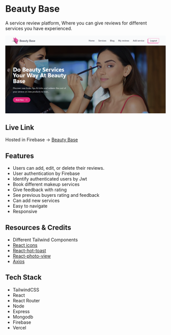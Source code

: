 # Beauty Base

A service review platform, Where you can give reviews for different services you have experienced.

<img src="./src/assets/Home.png" alt="Home - Beauty base">

## Live Link

Hosted in Firebase -> [Beauty Base](https://beauty-base7.web.app/)

## Features

- Users can add, edit, or delete their reviews.
- User authentication by Firebase
- Identify authenticated users by Jwt
- Book different makeup services
- Give feedback with rating
- See previous buyers rating and feedback
- Can add new services
- Easy to navigate
- Responsive

## Resources & Credits

- Different Tailwind Components
- [React icons](https://react-icons.github.io/react-icons/)
- [React-hot-toast](https://react-hot-toast.com/)
- [React-photo-view](https://react-photo-view.vercel.app/en-US)
- [Axios](https://axios-http.com/)

## Tech Stack

- TailwindCSS
- React
- React Router
- Node
- Express
- Mongodb
- Firebase
- Vercel
